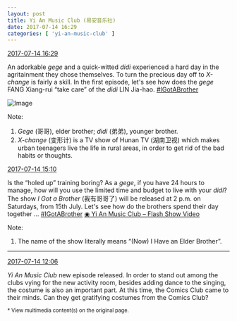 ```yaml
---
layout: post
title: Yi An Music Club (易安音乐社)
date: 2017-07-14 16:29
categories: [ 'yi-an-music-club' ]
---
```


<div class="weibo-info">
  <a href="http://weibo.com/6094546964/Fcm7j7PtQ">2017-07-14 16:29</a>
</div>

An adorkable *gege* and a quick-witted *didi* experienced a hard day in the agritainment they chose themselves. To turn the precious day off to *X-change* is fairly a skill. In the first episode, let's see how does the *gege* FANG Xiang-rui “take care” of the *didi* LIN Jia-hao. [#IGotABrother](http://weibo.com/p/10080861f662f85120fee304ac320a7735365a)

<!-- more -->

![Image](https://wx1.sinaimg.cn/mw690/006Es64Agy1fhjhtwote6j31jk2bc1kz.jpg)

Note:
1. *Gege* (哥哥), elder brother; *didi* (弟弟), younger brother.
1. *X-change* (变形计) is a TV show of Hunan TV (湖南卫视) which makes urban teenagers live the life in rural areas, in order to get rid of the bad habits or thoughts.

<div class="weibo-info">
  <a href="http://weibo.com/6094546964/FclBee96P">2017-07-14 15:10</a>
</div>

Is the “holed up” training boring? As a *gege*, if you have 24 hours to manage, how will you use the limited time and budget to live with your *didi*? The show *I Got a Brother* (我有哥哥了) will be released at 2 p.m. on Saturdays, from 15th July. Let's see how do the brothers spend their day together … [#IGotABrother](http://weibo.com/p/10080861f662f85120fee304ac320a7735365a) [◉ Yi An Music Club – Flash Show Video](http://www.miaopai.com/show/fsB2YzObT3hykjhcVpG~X4~Yx0PiUe41.html)

Note:
1. The name of the show literally means “(Now) I Have an Elder Brother”.

---

<div class="weibo-info">
  <a href="http://weibo.com/6094546964/FckoBBQxh">2017-07-14 12:06</a>
</div>

*Yi An Music Club* new episode released. In order to stand out among the clubs vying for the new activity room, besides adding dance to the singing, the costume is also an important part. At this time, the Comics Club came to their minds. Can they get gratifying costumes from the Comics Club?

<small>* View multimedia content(s) on the original page.</small>

